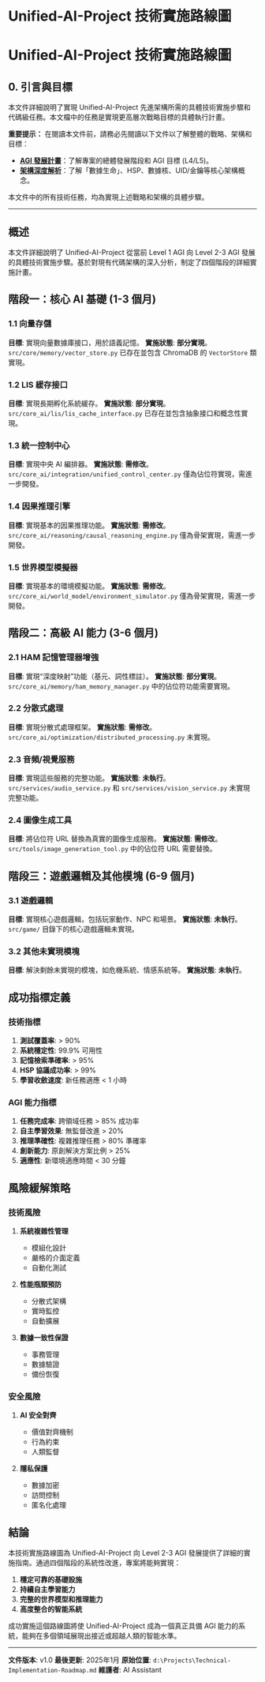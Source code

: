# Unified-AI-Project 技術實施路線圖

# Unified-AI-Project 技術實施路線圖

<!-- DEPRECATED: Superseded by planning/core-development/TECHNICAL_ROADMAP.md -->

## 0. 引言與目標

本文件詳細說明了實現 Unified-AI-Project 先進架構所需的具體技術實施步驟和代碼級任務。本文檔中的任務是實現更高層次戰略目標的具體執行計畫。

**重要提示：** 在閱讀本文件前，請務必先閱讀以下文件以了解整體的戰略、架構和目標：

*   **[AGI 發展計畫](./agi-development-plan.md)**：了解專案的總體發展階段和 AGI 目標 (L4/L5)。
*   **[架構深度解析](./architecture-deep-dive.md)**：了解「數據生命」、HSP、數據核、UID/金鑰等核心架構概念。

本文件中的所有技術任務，均為實現上述戰略和架構的具體步驟。

---

## 概述

本文件詳細說明了 Unified-AI-Project 從當前 Level 1 AGI 向 Level 2-3 AGI 發展的具體技術實施步驟。基於對現有代碼架構的深入分析，制定了四個階段的詳細實施計畫。

## 階段一：核心 AI 基礎 (1-3 個月)

### 1.1 向量存儲
**目標**: 實現向量數據庫接口，用於語義記憶。
**實施狀態**: **部分實現**。`src/core/memory/vector_store.py` 已存在並包含 ChromaDB 的 `VectorStore` 類實現。

### 1.2 LIS 緩存接口
**目標**: 實現長期孵化系統緩存。
**實施狀態**: **部分實現**。`src/core_ai/lis/lis_cache_interface.py` 已存在並包含抽象接口和概念性實現。

### 1.3 統一控制中心
**目標**: 實現中央 AI 編排器。
**實施狀態**: **需修改**。`src/core_ai/integration/unified_control_center.py` 僅為佔位符實現，需進一步開發。

### 1.4 因果推理引擎
**目標**: 實現基本的因果推理功能。
**實施狀態**: **需修改**。`src/core_ai/reasoning/causal_reasoning_engine.py` 僅為骨架實現，需進一步開發。

### 1.5 世界模型模擬器
**目標**: 實現基本的環境模擬功能。
**實施狀態**: **需修改**。`src/core_ai/world_model/environment_simulator.py` 僅為骨架實現，需進一步開發。

## 階段二：高級 AI 能力 (3-6 個月)

### 2.1 HAM 記憶管理器增強
**目標**: 實現“深度映射”功能（基元、詞性標註）。
**實施狀態**: **部分實現**。`src/core_ai/memory/ham_memory_manager.py` 中的佔位符功能需要實現。

### 2.2 分散式處理
**目標**: 實現分散式處理框架。
**實施狀態**: **需修改**。`src/core_ai/optimization/distributed_processing.py` 未實現。

### 2.3 音頻/視覺服務
**目標**: 實現這些服務的完整功能。
**實施狀態**: **未執行**。`src/services/audio_service.py` 和 `src/services/vision_service.py` 未實現完整功能。

### 2.4 圖像生成工具
**目標**: 將佔位符 URL 替換為真實的圖像生成服務。
**實施狀態**: **需修改**。`src/tools/image_generation_tool.py` 中的佔位符 URL 需要替換。

## 階段三：遊戲邏輯及其他模塊 (6-9 個月)

### 3.1 遊戲邏輯
**目標**: 實現核心遊戲邏輯，包括玩家動作、NPC 和場景。
**實施狀態**: **未執行**。`src/game/` 目錄下的核心遊戲邏輯未實現。

### 3.2 其他未實現模塊
**目標**: 解決剩餘未實現的模塊，如危機系統、情感系統等。
**實施狀態**: **未執行**。

## 成功指標定義

### 技術指標

1. **測試覆蓋率**: > 90%
2. **系統穩定性**: 99.9% 可用性
3. **記憶檢索準確率**: > 95%
4. **HSP 協議成功率**: > 99%
5. **學習收斂速度**: 新任務適應 < 1 小時

### AGI 能力指標

1. **任務完成率**: 跨領域任務 > 85% 成功率
2. **自主學習效果**: 無監督改進 > 20%
3. **推理準確性**: 複雜推理任務 > 80% 準確率
4. **創新能力**: 原創解決方案比例 > 25%
5. **適應性**: 新環境適應時間 < 30 分鐘

## 風險緩解策略

### 技術風險

1. **系統複雜性管理**
   - 模組化設計
   - 嚴格的介面定義
   - 自動化測試

2. **性能瓶頸預防**
   - 分散式架構
   - 實時監控
   - 自動擴展

3. **數據一致性保證**
   - 事務管理
   - 數據驗證
   - 備份恢復

### 安全風險

1. **AI 安全對齊**
   - 價值對齊機制
   - 行為約束
   - 人類監督

2. **隱私保護**
   - 數據加密
   - 訪問控制
   - 匿名化處理

## 結論

本技術實施路線圖為 Unified-AI-Project 向 Level 2-3 AGI 發展提供了詳細的實施指南。通過四個階段的系統性改進，專案將能夠實現：

1. **穩定可靠的基礎設施**
2. **持續自主學習能力**
3. **完整的世界模型和推理能力**
4. **高度整合的智能系統**

成功實施這個路線圖將使 Unified-AI-Project 成為一個真正具備 AGI 能力的系統，能夠在多個領域展現出接近或超越人類的智能水準。

---

**文件版本**: v1.0
**最後更新**: 2025年1月
**原始位置**: `d:\Projects\Technical-Implementation-Roadmap.md`
**維護者**: AI Assistant